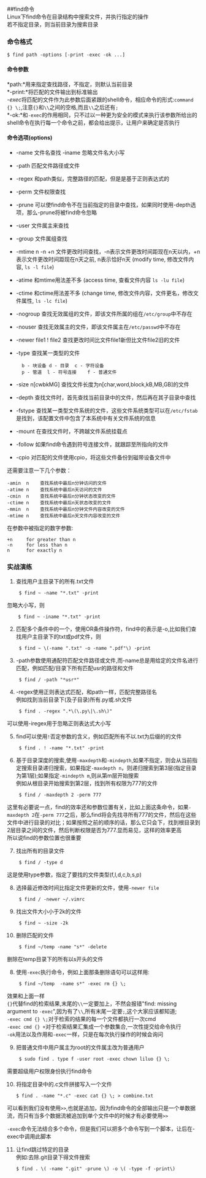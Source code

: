##find命令  
Linux下find命令在目录结构中搜索文件，并执行指定的操作  
若不指定目录，则当前目录为搜索目录  
### 命令格式  

	$ find path -options [-print -exec -ok ...]

#### 命令参数
*path:*用来指定查找路径，不指定，则默认当前目录  
*-print:*将匹配的文件输出到标准输出  
*-exec*将匹配的文件作为此参数后面紧跟的shell命令，相应命令的形式:`command {} \;`,注意`{}`和`\\`之间的空格,而且`\\`之后还有`;`  
*-ok:*和`-exec`的作用相同，只不过以一种更为安全的模式来执行该参数所给出的shell命令在执行每一个命令之前，都会给出提示，让用户来确定是否执行  

#### 命令选项(options)  
* -name 文件名查找  -iname 忽略文件名大小写  
* -path 匹配文件路径或文件  
* -regex 和path类似，完整路径的匹配，但是是基于正则表达式的  
* -perm 文件权限查找  
* -prune 可以使find命令不在当前指定的目录中查找，如果同时使用-depth选项，那么-prune将被find命令忽略  
* -user 文件属主来查找
* -group 文件属组查找  
* -mtime n -n +n 文件更改时间查找，-n表示文件更改时间距现在n天以内，+n表示文件更改时间距现在n天之前, n表示恰好n天  (modify time, 修改文件内容, `ls -l file`)  
* -atime 和mtime用法差不多 (access time, 查看文件内容 `ls -lu file`)  
* -ctime 和ctime用法差不多  (change time, 修改文件内容，文件更名，修改文件属性, `ls -lc file`)  
* -nogroup 查找无效属组的文件，即该文件所属的组在`/etc/group`中不存在  
* -nouser 查找无效属主的文件，即该文件属主在`/etc/passwd`中不存在  
* -newer file1 ! file2 查找更改时间比文件file1新但比文件file2旧的文件  
* -type 查找某一类型的文件  

		b - 块设备	d - 目录	c - 字符设备
		p - 管道	l - 符号连接	f - 普通文件

* -size n[cwbkMG] 查找文件长度为n[char,word,block,kB,MB,GB]的文件  
* -depth 查找文件时，首先查找当前目录中的文件，然后再在其子目录中查找  
* -fstype 查找某一类型文件系统的文件，这些文件系统类型可以在`/etc/fstab`是找到，该配置文件中包含了本系统中有关文件系统的信息  
* -mount 在查找文件时，不跨越文件系统挂载点  
* -follow 如果find命令遇到符号连接文件，就跟踪至所指向的文件  
* -cpio 对匹配的文件使用cpio，将这些文件备份到磁带设备文件中  

还需要注意一下几个参数：  

	-amin  n	查找系统中最后n分钟访问的文件  
	-atime n	查找系统中最后n天访问的文件  
	-cmin  n	查找系统中最后n分钟状态改变的文件
	-ctime n	查找系统中最后n天状态改变的文件
	-mmin  n	查找系统中最后n分钟文件内容改变的文件
	-mtime n	查找系统中最后n天文件内容改变的文件

在参数中被指定的数字参数:  

	+n     for greater than n
	-n     for less than n
    n      for exactly n

### 实战演练  
1. 查找用户主目录下的所有.txt文件  

		$ find ~ -name "*.txt" -print 
忽略大小写，则  

		$ find ~ -iname "*.txt" -print
2. 匹配多个条件中的一个，使用OR条件操作符，find中的表示是-o,比如我们查找用户主目录下的txt或pdf文件，则  

		$ find ~ \(-name ".txt" -o -name ".pdf"\) -print

3. -path参数使用通配符匹配文件路径或文件,而-name总是用给定的文件名进行匹配，例如匹配/目录下所有匹配usr的路径和文件  

		$ find / -path "*usr*"
4. -regex使用正则表达式匹配，和path一样，匹配完整路径名  
例如找到当前目录下(及子目录)所有.py或.sh文件  

		$ find . -regex ".*\(\.py\|\.sh\)"
可以使用-iregex用于忽略正则表达式大小写  

5. find可以使用`!`否定参数的含义，例如匹配所有不以.txt为后缀的的文件  

		$ find . ! -name "*.txt" -print

6. 基于目录深度的搜索,使用`-maxdepth`和`-mindepth`,如果不指定，则会从当前指定搜索目录递归搜索，如果指定`-maxdepth n`，则递归搜索到第3层(指定目录为第1层);如果指定`-mindepth m`,则从第m层开始搜索  
例如从根目录开始搜索到第2层，找到所有权限为777的文件  

		$ find / -maxdepth 2 -perm 777
这里有必要说一点，find的效率还和参数位置有关，比如上面这条命令，如果`-maxdepth 2`在`-perm 777`之后，那么find将会先找寻所有777的文件，然后在这些文件中进行目录的对比；如果按照之前的顺序的话，那么它只会下，找到根目录到2层目录之间的文件，然后判断权限是否为777.显而易见，这样的效率更高  
所以说find的参数位置也很重要  

7. 找出所有的目录文件  

		$ find / -type d
这是使用type参数，指定了要找的文件类型(f,l,d,c,b,s,p)  

8. 选择最近修改时间比指定文件更新的文件，使用`-newer file`  

		$ find / -newer ~/.vimrc
9. 找出文件大小小于2k的文件  

		$ find ~ -size -2k
7. 删除匹配的文件

		$ find ~/temp -name "s*" -delete  
删除在temp目录下的所有以s开头的文件  

8. 使用`-exec`执行命令，例如上面那条删除语句可以这样用:  

		$ find ~/temp  -name s*" -exec rm {} \;
效果和上面一样  
`{}`代替find的检索结果,末尾的`\\`一定要加上，不然会报错"find: missing argument to `-exec`",因为有了`\\`,所有末尾一定要`;`,这个大家应该都知道;  
`-exec cmd {} \;`对于检索的结果的每一个文件都执行一次cmd  
`-exec cmd {} +`对于检索结果汇集成一个参数集合,一次性提交给命令执行   
`-ok`用法以及作用和`-exec`一样，只是在每次执行操作的时候会询问  

9. 把普通文件中用户属主为root的文件属主改为普通用户  

		$ sudo find . type f -user root -exec chown liluo {} \;
需要超级用户权限身份执行find命令  

10. 将指定目录中的.c文件拼接写入一个文件  

		$ find . -name "*.c" -exec cat {} \; > combine.txt
可以看到我们没有使用`>>`,也就是追加，因为find命令的全部输出只是一个单数据流，而只有当多个数据流被追加到单个文件中的时候才有必要使用`>>`  

`-exec`命令无法结合多个命令，但是我们可以把多个命令写到一个脚本，让后在-exec中调用此脚本  

11. 让find跳过特定的目录  
例如:去除.git目录下得文件搜索  

		$ find . \( -name ".git" -prune \) -o \( -type -f -print\)
